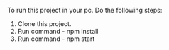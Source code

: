 To run this project in your pc. Do the following steps:
1) Clone this project.
2) Run command - npm install
3) Run command - npm start
